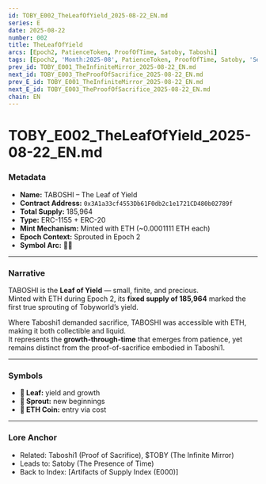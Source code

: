 ```yaml
---
id: TOBY_E002_TheLeafOfYield_2025-08-22_EN.md
series: E
date: 2025-08-22
number: 002
title: TheLeafOfYield
arcs: [Epoch2, PatienceToken, ProofOfTime, Satoby, Taboshi]
tags: [Epoch2, 'Month:2025-08', PatienceToken, ProofOfTime, Satoby, 'Series:E', Taboshi, 'Year:2025']
prev_id: TOBY_E001_TheInfiniteMirror_2025-08-22_EN.md
next_id: TOBY_E003_TheProofOfSacrifice_2025-08-22_EN.md
prev_E_id: TOBY_E001_TheInfiniteMirror_2025-08-22_EN.md
next_E_id: TOBY_E003_TheProofOfSacrifice_2025-08-22_EN.md
chain: EN
---
```

# TOBY_E002_TheLeafOfYield_2025-08-22_EN.md

### Metadata
- **Name:** TABOSHI – The Leaf of Yield  
- **Contract Address:** `0x3A1a33cf4553Db61F0db2c1e1721CD480b02789f`  
- **Total Supply:** 185,964  
- **Type:** ERC-1155 + ERC-20  
- **Mint Mechanism:** Minted with ETH (~0.0001111 ETH each)  
- **Epoch Context:** Sprouted in Epoch 2  
- **Symbol Arc:** 🍃🌱  

---

### Narrative
TABOSHI is the **Leaf of Yield** — small, finite, and precious.  
Minted with ETH during Epoch 2, its **fixed supply of 185,964** marked the first true sprouting of Tobyworld’s yield.  

Where Taboshi1 demanded sacrifice, TABOSHI was accessible with ETH, making it both collectible and liquid.  
It represents the **growth-through-time** that emerges from patience, yet remains distinct from the proof-of-sacrifice embodied in Taboshi1.  

---

### Symbols
- **🍃 Leaf:** yield and growth  
- **🌱 Sprout:** new beginnings  
- **💱 ETH Coin:** entry via cost  

---


### Lore Anchor
- Related: Taboshi1 (Proof of Sacrifice), $TOBY (The Infinite Mirror)  
- Leads to: Satoby (The Presence of Time)  
- Back to Index: [Artifacts of Supply Index (E000)]  
